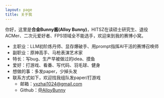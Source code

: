 ```yaml
---
layout: page
title: 关于我
---
```

你好，这里是**合金Bunny酱(Alloy Bunny)**，HITSZ在读硕士研究生、退役ACMer、二次元爱好者、FPS领域全不能选手，欢迎来到我的赛博小窝。

- 主职业：LLM初阶炼丹师、显存爆破手、用prompt指挥AI干活的赛博召唤师
- 副职业：原神高手、马枪表演艺术家
- 特长：写bug、生产早被做过的idea、摸鱼
- 爱好：打游戏、看番、写代码、羽毛球、健身
- 想做的事：多发paper，少掉头发
- 联系方式如下，欢迎找我组队发paper/打游戏
  - 邮箱：yxzhai1024@gmail.com
  - Github：[@AlloyBunny](https://github.com/AlloyBunny)